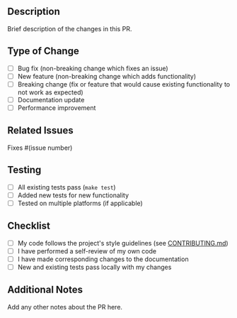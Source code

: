 ## Description
Brief description of the changes in this PR.

## Type of Change
- [ ] Bug fix (non-breaking change which fixes an issue)
- [ ] New feature (non-breaking change which adds functionality)
- [ ] Breaking change (fix or feature that would cause existing functionality to not work as expected)
- [ ] Documentation update
- [ ] Performance improvement

## Related Issues
Fixes #(issue number)

## Testing
- [ ] All existing tests pass (`make test`)
- [ ] Added new tests for new functionality
- [ ] Tested on multiple platforms (if applicable)

## Checklist
- [ ] My code follows the project's style guidelines (see [CONTRIBUTING.md](../CONTRIBUTING.md))
- [ ] I have performed a self-review of my own code
- [ ] I have made corresponding changes to the documentation
- [ ] New and existing tests pass locally with my changes

## Additional Notes
Add any other notes about the PR here.